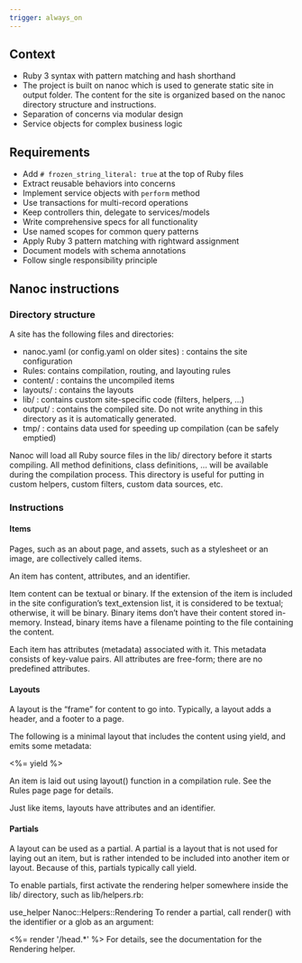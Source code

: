 ```yaml
---
trigger: always_on
---
```


## Context
- Ruby 3 syntax with pattern matching and hash shorthand
- The project is built on nanoc which is used to generate static site in output folder. The content for the site is organized based on the nanoc directory structure and instructions. 
- Separation of concerns via modular design
- Service objects for complex business logic

## Requirements
- Add `# frozen_string_literal: true` at the top of Ruby files
- Extract reusable behaviors into concerns
- Implement service objects with `perform` method
- Use transactions for multi-record operations
- Keep controllers thin, delegate to services/models
- Write comprehensive specs for all functionality
- Use named scopes for common query patterns
- Apply Ruby 3 pattern matching with rightward assignment
- Document models with schema annotations
- Follow single responsibility principle



## Nanoc instructions

### Directory structure
A site has the following files and directories:

* nanoc.yaml (or config.yaml on older sites) : contains the site configuration
* Rules: contains compilation, routing, and layouting rules
* content/ : contains the uncompiled items
* layouts/ : contains the layouts
* lib/  : contains custom site-specific code (filters, helpers, …)
* output/ : contains the compiled site. Do not write anything in this directory as it is automatically generated.
* tmp/ : contains data used for speeding up compilation (can be safely emptied)

Nanoc will load all Ruby source files in the lib/ directory before it starts compiling. All method definitions, class definitions, … will be available during the compilation process. This directory is useful for putting in custom helpers, custom filters, custom data sources, etc.

### Instructions

#### Items
Pages, such as an about page, and assets, such as a stylesheet or an image, are collectively called items.

An item has content, attributes, and an identifier.

Item content can be textual or binary. If the extension of the item is included in the site configuration’s text_extension list, it is considered to be textual; otherwise, it will be binary. Binary items don’t have their content stored in-memory. Instead, binary items have a filename pointing to the file containing the content.

Each item has attributes (metadata) associated with it. This metadata consists of key-value pairs. All attributes are free-form; there are no predefined attributes.

#### Layouts
A layout is the “frame” for content to go into. Typically, a layout adds a header, and a footer to a page.

The following is a minimal layout that includes the content using yield, and emits some metadata:

<html>
  <head>
    <title><%=h @item[:title] %></title>
  </head>
  <body>
    <%= yield %>
  </body>
</html>

An item is laid out using layout() function in a compilation rule. See the Rules page page for details.

Just like items, layouts have attributes and an identifier.

#### Partials
A layout can be used as a partial. A partial is a layout that is not used for laying out an item, but is rather intended to be included into another item or layout. Because of this, partials typically call yield.

To enable partials, first activate the rendering helper somewhere inside the lib/ directory, such as lib/helpers.rb:

use_helper Nanoc::Helpers::Rendering
To render a partial, call render() with the identifier or a glob as an argument:

<%= render '/head.*' %>
For details, see the documentation for the Rendering helper.
